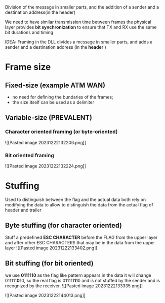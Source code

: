 Division of the message in smaller parts, and the addition of a sender and a destination address(in the header)

We need to have similar transmission time between frames the physical layer provides **bit synchronization** to ensure that TX and RX use the same bit durations and timing 

IDEA:  Framing in the DLL divides a message in smaller parts, and adds a sender and a destination address (in the **header** ) 
# Frame size
## Fixed-size (example ATM WAN)
- no need for defining the bundaries of the frames;
- the size itself can be used as a delimiter
## Variable-size (PREVALENT)
### Character oriented framing (or byte-oriented)
![[Pasted image 20231222132206.png]]
### Bit oriented framing 
![[Pasted image 20231222132224.png]]
# Stuffing 
Used to distinguish between the flag and the actual data
both rely on modifying the data to allow to distinguish the data from the actual flag of header and trailer 
## Byte stuffing (for character oriented)
Stuff a predefined **ESC CHARACTER** before the FLAG  from the upper layer and after other ESC CHARACTERS that may be in the data from the upper layer
![[Pasted image 20231222133402.png]]
## Bit stuffing (for bit oriented)
we use **0111110** as the flag like pattern appears in the data it will change 011111**0**10, so the real flag is  011111**1**10 and is not stuffed by the sender and is recognized by the receiver.
![[Pasted image 20231222133335.png]]


![[Pasted image 20231222144013.png]]
